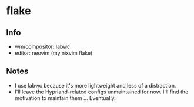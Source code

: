# flake

## Info

- wm/compositor: labwc
- editor: neovim (my nixvim flake)

## Notes

- I use labwc because it's more lightweight and less of a distraction.
- I'll leave the Hyprland-related configs unmaintained for now. I'll find the motivation to maintain them ... Eventually.
